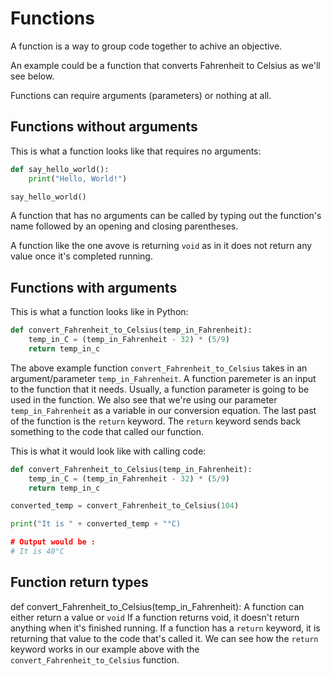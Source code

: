 # Functions
A function is a way to group code together to achive an objective. 

An example could be a function that converts Fahrenheit to Celsius as we'll see below.

Functions can require arguments (parameters) or nothing at all.  

## Functions without arguments

This is what a function looks like that requires no arguments:

```python
def say_hello_world():
    print("Hello, World!")

say_hello_world()
```

A function that has no arguments can be called by typing out the function's name followed by an opening and closing parentheses.

A function like the one avove is returning `void` as in it does not return any value once it's completed running.


## Functions with arguments

This is what a function looks like in Python:
```python
def convert_Fahrenheit_to_Celsius(temp_in_Fahrenheit):
    temp_in_C = (temp_in_Fahrenheit - 32) * (5/9)
    return temp_in_c
```

The above example function `convert_Fahrenheit_to_Celsius` takes in an argument/parameter `temp_in_Fahrenheit`. A function paremeter is an input to the function that it needs. Usually, a function parameter is going to be used in the function. We also see that we're using our parameter `temp_in_Fahrenheit` as a variable in our conversion equation. The last past of the function is the `return` keyword. The `return` keyword sends back something to the code that called our function.

This is what it would look like with calling code:

```python
def convert_Fahrenheit_to_Celsius(temp_in_Fahrenheit):
    temp_in_C = (temp_in_Fahrenheit - 32) * (5/9)
    return temp_in_c

converted_temp = convert_Fahrenheit_to_Celsius(104)

print("It is " + converted_temp + "°C)

# Output would be :
# It is 40°C
```

## Function return types
def convert_Fahrenheit_to_Celsius(temp_in_Fahrenheit):
A function can either return a value or `void` If a function returns void, it doesn't return anything when it's finished running. If a function has a `return` keyword, it is returning that value to the code that's called it. We can see how the `return` keyword works in our example above with the `convert_Fahrenheit_to_Celsius` function.